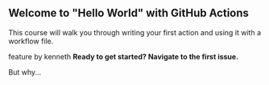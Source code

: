 ## Welcome to "Hello World" with GitHub Actions

This course will walk you through writing your first action and using it with a workflow file. 

feature by kenneth
**Ready to get started? Navigate to the first issue.**

But why... 
